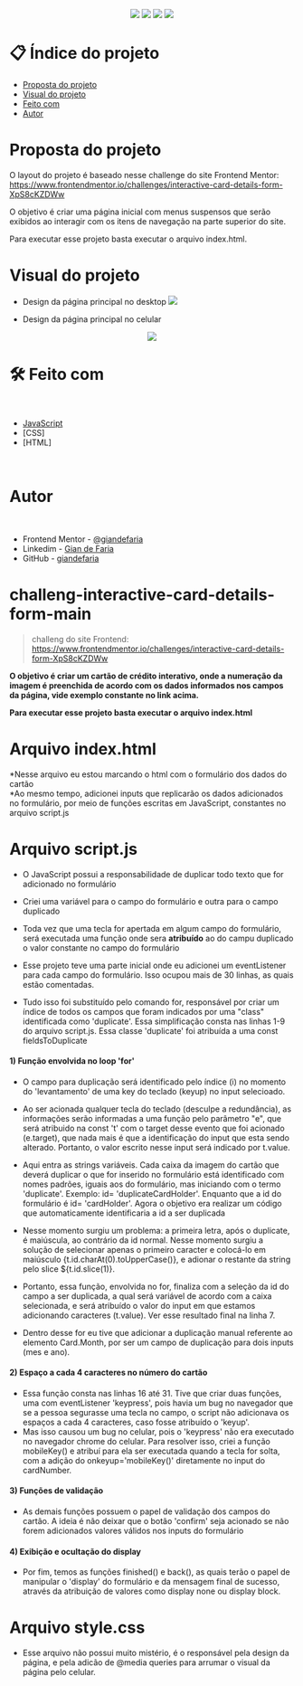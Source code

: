 <p align="center">
  <image
  src="https://img.shields.io/github/languages/count/giandefaria/intro-section-with-dropdown-navigation-main"
  />
  <image
  src="https://img.shields.io/github/languages/top/giandefaria/intro-section-with-dropdown-navigation-main"
  />
  <image
  src="https://img.shields.io/github/last-commit/giandefaria/intro-section-with-dropdown-navigation-main"
  />
  <image
  src="https://img.shields.io/github/watchers/giandefaria/intro-section-with-dropdown-navigation-main"
  />
</p>

# 📋 Índice do projeto


- [Proposta do projeto](#id01)
- [Visual do projeto](#id04)
- [Feito com](#id05)
- [Autor](#id07)

# Proposta do projeto <a name="id01"></a>

O layout do projeto é baseado nesse challenge do site Frontend Mentor: https://www.frontendmentor.io/challenges/interactive-card-details-form-XpS8cKZDWw


O objetivo é criar uma página inicial com menus suspensos que serão exibidos ao interagir com os itens de navegação na parte superior do site.

Para executar esse projeto basta executar o arquivo index.html.


# Visual do projeto <a name="id04"></a>

<p align="center">

* Design da página principal no desktop
<image
src="./images/desktop-view.png"
/>

</p>

<p align="center">

* Design da página principal no celular
<div align="center">
  <image
  src="./images/mobile-view.png"
  />
</div>

</p>

# 🛠 Feito com <a name="id05"></a>

<br />

- [JavaScript](https://www.ecma-international.org/publications-and-standards/standards/ecma-262/)
- [CSS]
- [HTML]

<br />


# Autor <a name="id07"></a>

<br />

- Frontend Mentor - [@giandefaria](https://www.frontendmentor.io/profile/giandefaria)
- Linkedim - [Gian de Faria](www.linkedin.com/in/gianfaria)
- GitHub - [giandefaria](https://github.com/giandefaria)



# challeng-interactive-card-details-form-main

> challeng do site Frontend: https://www.frontendmentor.io/challenges/interactive-card-details-form-XpS8cKZDWw

**O objetivo é criar um cartão de crédito interativo, onde a numeração da imagem é preenchida de acordo com os dados informados nos campos da página, vide exemplo constante no link acima.**

**Para executar esse projeto basta executar o arquivo index.html**

# Arquivo index.html
  *Nesse arquivo eu estou marcando o html com o formulário dos dados do cartão  
  *Ao mesmo tempo, adicionei inputs que replicarão os dados adicionados no formulário, por meio de funções escritas em JavaScript, constantes no arquivo script.js
  
# Arquivo script.js
  * O JavaScript possui a responsabilidade de duplicar todo texto que for adicionado no formulário  
  * Criei uma variável para o campo do formulário e outra para o campo duplicado  
  * Toda vez que uma tecla for apertada em algum campo do formulário, será executada uma função onde sera **atribuído** ao do campu duplicado o valor constante no campo do formulário
  * Esse projeto teve uma parte inicial onde eu adicionei um eventListener para cada campo do formulário. Isso ocupou mais de 30 linhas, as quais estão comentadas.
  
  * Tudo isso foi substituído pelo comando for, responsável por criar um índice de todos os campos que foram indicados por uma "class" identificada como 'duplicate'. Essa simplificação consta nas linhas 1-9 do arquivo script.js. Essa classe 'duplicate' foi atribuída a uma const fieldsToDuplicate
  
  #### 1) Função envolvida no loop 'for' <h4>
  * O campo para duplicação será identificado pelo índice (i) no momento do 'levantamento' de uma key do teclado (keyup) no input selecioado. 
  
  * Ao ser acionada qualquer tecla do teclado (desculpe a redundância), as informações serão informadas a uma função pelo parâmetro "e", que será atribuido na const 't' com o target desse evento que foi acionado (e.target), que nada mais é que a identificação do input que esta sendo alterado. Portanto, o valor escrito nesse input será indicado por t.value.
  
  * Aqui entra as strings variáveis. Cada caixa da imagem do cartão que deverá duplicar o que for inserido no formulário está identificado com nomes padrões, iguais aos do formulário, mas iniciando com o termo 'duplicate'. Exemplo: id= 'duplicateCardHolder'. Enquanto que a id do formulário é id= 'cardHolder'. Agora o objetivo era realizar um código que automaticamente identificaria a id a ser duplicada
  
  * Nesse momento surgiu um problema: a primeira letra, após o duplicate, é maiúscula, ao contrário da id normal. Nesse momento surgiu a solução de selecionar apenas o primeiro caracter e colocá-lo em maiúsculo {t.id.charAt(0).toUpperCase()}, e adionar o restante da string pelo slice ${t.id.slice(1)}.
  
  * Portanto, essa função, envolvida no for, finaliza com a seleção da id do campo a ser duplicada, a qual será variável de acordo com a caixa selecionada, e será atribuído o valor do input em que estamos adicionando caracteres (t.value). Ver esse resultado final na linha 7.
  
  * Dentro desse for eu tive que adicionar a duplicação manual referente ao elemento Card.Month, por ser um campo de duplicação para dois inputs (mes e ano).
 
 #### 2) Espaço a cada 4 caracteres no número do cartão <h4>
 * Essa função consta nas linhas 16 até 31. Tive que criar duas funções, uma com eventListener 'keypress', pois havia um bug no navegador que se a pessoa segurasse uma tecla no campo, o script não adicionava os espaços a cada 4 caracteres, caso fosse atribuído o 'keyup'.
 * Mas isso causou um bug no celular, pois o 'keypress' não era executado no navegador chrome do celular. Para resolver isso, criei a função mobileKey() e atribuí para ela ser executada quando a tecla for solta, com a adição do onkeyup='mobileKey()' diretamente no input do cardNumber.
 
 #### 3) Funções de validação <h4>
 * As demais funções possuem o papel de validação dos campos do cartão. A ideia é não deixar que o botão 'confirm' seja acionado se não forem adicionados valores válidos nos inputs do formulário
 
 #### 4) Exibição e ocultação do display <h4>
 * Por fim, temos as funções finished() e back(), as quais terão o papel de manipular o 'display' do formulário e da mensagem final de sucesso, através da atribuição de valores como display none ou display block. 
 
 # Arquivo style.css
 * Esse arquivo não possui muito mistério, é o responsável  pela design da página, e pela adicão de @media queries para arrumar o visual da página pelo celular.
